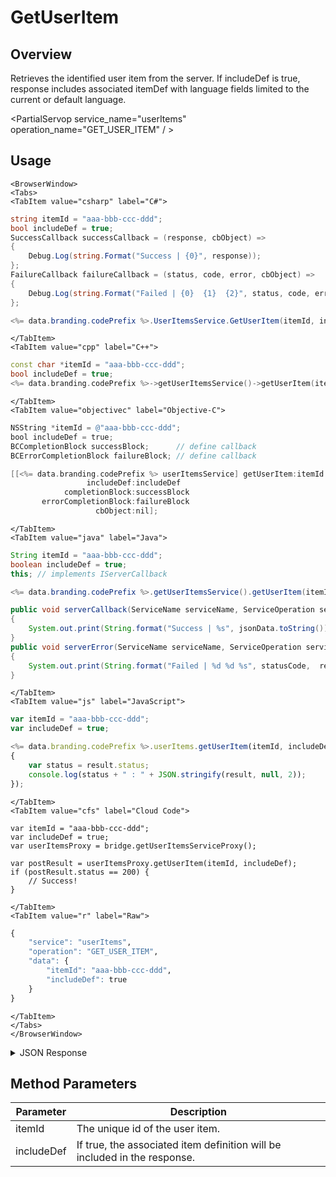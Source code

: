 # GetUserItem
## Overview
Retrieves the identified user item from the server. If includeDef is true, response includes associated itemDef with language fields limited to the current or default language.

<PartialServop service_name="userItems" operation_name="GET_USER_ITEM" / >

## Usage

```mdx-code-block
<BrowserWindow>
<Tabs>
<TabItem value="csharp" label="C#">
```

```csharp
string itemId = "aaa-bbb-ccc-ddd";
bool includeDef = true;
SuccessCallback successCallback = (response, cbObject) =>
{
    Debug.Log(string.Format("Success | {0}", response));
};
FailureCallback failureCallback = (status, code, error, cbObject) =>
{
    Debug.Log(string.Format("Failed | {0}  {1}  {2}", status, code, error));
};

<%= data.branding.codePrefix %>.UserItemsService.GetUserItem(itemId, includeDef, successCallback, failureCallback);
```

```mdx-code-block
</TabItem>
<TabItem value="cpp" label="C++">
```

```cpp
const char *itemId = "aaa-bbb-ccc-ddd";
bool includeDef = true;
<%= data.branding.codePrefix %>->getUserItemsService()->getUserItem(itemId, includeDef, this);
```

```mdx-code-block
</TabItem>
<TabItem value="objectivec" label="Objective-C">
```

```objectivec
NSString *itemId = @"aaa-bbb-ccc-ddd";
bool includeDef = true;
BCCompletionBlock successBlock;      // define callback
BCErrorCompletionBlock failureBlock; // define callback

[[<%= data.branding.codePrefix %> userItemsService] getUserItem:itemId
                 includeDef:includeDef
            completionBlock:successBlock
       errorCompletionBlock:failureBlock
                   cbObject:nil];
```

```mdx-code-block
</TabItem>
<TabItem value="java" label="Java">
```

```java
String itemId = "aaa-bbb-ccc-ddd";
boolean includeDef = true;
this; // implements IServerCallback

<%= data.branding.codePrefix %>.getUserItemsService().getUserItem(itemId, includeDef, this);

public void serverCallback(ServiceName serviceName, ServiceOperation serviceOperation, JSONObject jsonData)
{
    System.out.print(String.format("Success | %s", jsonData.toString()));
}
public void serverError(ServiceName serviceName, ServiceOperation serviceOperation, int statusCode, int reasonCode, String jsonError)
{
    System.out.print(String.format("Failed | %d %d %s", statusCode,  reasonCode, jsonError.toString()));
}
```

```mdx-code-block
</TabItem>
<TabItem value="js" label="JavaScript">
```

```javascript
var itemId = "aaa-bbb-ccc-ddd";
var includeDef = true;

<%= data.branding.codePrefix %>.userItems.getUserItem(itemId, includeDef, result =>
{
    var status = result.status;
    console.log(status + " : " + JSON.stringify(result, null, 2));
});
```

```mdx-code-block
</TabItem>
<TabItem value="cfs" label="Cloud Code">
```

```cfscript
var itemId = "aaa-bbb-ccc-ddd";
var includeDef = true;
var userItemsProxy = bridge.getUserItemsServiceProxy();

var postResult = userItemsProxy.getUserItem(itemId, includeDef);
if (postResult.status == 200) {
    // Success!
}
```

```mdx-code-block
</TabItem>
<TabItem value="r" label="Raw">
```

```r
{
	"service": "userItems",
	"operation": "GET_USER_ITEM",
	"data": {
		"itemId": "aaa-bbb-ccc-ddd",
		"includeDef": true
	}
}
```

```mdx-code-block
</TabItem>
</Tabs>
</BrowserWindow>
```

<details>
<summary>JSON Response</summary>

```json
{
  "data": {
    "item": {
      "itemId": "2f100f95-60cd-436e-b973-e33cbc6b3728",
      "defId": "medal_bronze_2",
      "quantity": 1,
      "usesLeft": null,
      "coolDownStart": -1,
      "recoveryStart": -1,
      "itemData": {},
      "giftedTo": null,
      "giftedFrom": null,
      "blockId": null,
      "createdAt": 1566849320462,
      "updatedAt": 1566849320462,
      "version": 1,
      "maxUses": null,
      "coolDownUntil": -1,
      "recoveryUntil": -1,
      "itemDef": {
        "defId": "medal_bronze_2",
        "name": "Medium Bronze Medal",
        "desc": "",
        "type": "ITEM",
        "category": "collectable",
        "tags": [
          "medal"
        ],
        "buyPrice": {},
        "sellPrice": {},
        "image": null,
        "resourceGroup": null,
        "resourceTag": null,
        "meta": {},
        "pState": "PUBLISHED",
        "publishedAt": 1566585957049,
        "stackable": false,
        "consumable": false,
        "uses": null,
        "coolDownSecs": 0,
        "recoverySecs": 0,
        "activatable": false,
        "statusName": null,
        "activeSecs": null,
        "tradable": false,
        "blockchain": false,
        "blockchainDefId": null
      }
    }
  },
  "status": 200
}
```
</details>

## Method Parameters
Parameter | Description
--------- | -----------
itemId | The unique id of the user item. 
includeDef | If true, the associated item definition will be included in the response. 


